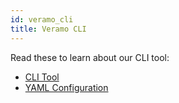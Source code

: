 ```yaml
---
id: veramo_cli
title: Veramo CLI
---
```


Read these to learn about our CLI tool:

- [CLI Tool](/docs/veramo_agent/cli_tool.md)
- [YAML Configuration](/docs/veramo_agent/configuration.md)
